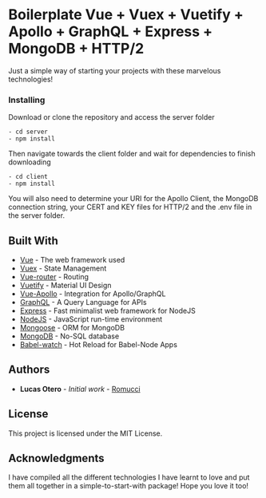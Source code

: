 # Boilerplate Vue + Vuex + Vuetify + Apollo + GraphQL + Express + MongoDB + HTTP/2

Just a simple way of starting your projects with these marvelous technologies!

### Installing
Download or clone the repository and access the server folder

```
- cd server
- npm install 
```

Then navigate towards the client folder and wait for dependencies to finish downloading

```
- cd client
- npm install
```

You will also need to determine your URI for the Apollo Client, the MongoDB connection string, 
your CERT and KEY files for HTTP/2 and the .env file in the server folder.

## Built With
* [Vue](https://github.com/vuejs/vue) - The web framework used
* [Vuex](https://github.com/vuejs/vuex) - State Management
* [Vue-router](https://github.com/vuejs/vue-router) - Routing
* [Vuetify](https://github.com/vuetifyjs/vuetify) - Material UI Design
* [Vue-Apollo](https://github.com/Akryum/vue-apollo) - Integration for Apollo/GraphQL
* [GraphQL](http://graphql.org/) - A Query Language for APIs
* [Express](http://expressjs.com/) - Fast minimalist web framework for NodeJS
* [NodeJS](https://github.com/nodejs/node) - JavaScript run-time environment
* [Mongoose](http://mongoosejs.com/) - ORM for MongoDB
* [MongoDB](http://www.mongodb.com) - No-SQL database 
* [Babel-watch](https://github.com/kmagiera/babel-watch) - Hot Reload for Babel-Node Apps

## Authors

* **Lucas Otero** - *Initial work* - [Romucci](https://github.com/romucci)

## License

This project is licensed under the MIT License.

## Acknowledgments

I have compiled all the different technologies I have learnt to love and put them all together in a simple-to-start-with package!
Hope you love it too!